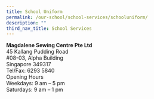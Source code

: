 ```yaml
---
title: School Uniform
permalink: /our-school/school-services/schooluniform/
description: ""
third_nav_title: School Services
---
```

<b>Magdalene Sewing Centre Pte Ltd</b>  
45 Kallang Pudding Road  
#08-03, Alpha Building  
Singapore 349317  
Tel/Fax: 6293 5840  
Opening Hours  
Weekdays: 9 am – 5 pm  
Saturdays: 9 am – 1 pm
